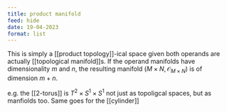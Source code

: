 ```yaml
---
title: product manifold
feed: hide
date: 19-04-2023
format: list
---
```



This is simply a [[product topology]]-ical space given both operands are actually [[topological manifold]]s. If the operand manifolds have dimensionality $m$ and $n$, the resulting manifold $(M \times N, \mathcal O_{M\times N})$ is of dimension $m+n$.

e.g. the [[2-torus]] is $T^2\times S^1\times S^1$ not just as topoligcal spaces, but as manfiolds too. Same goes for the [[cylinder]]